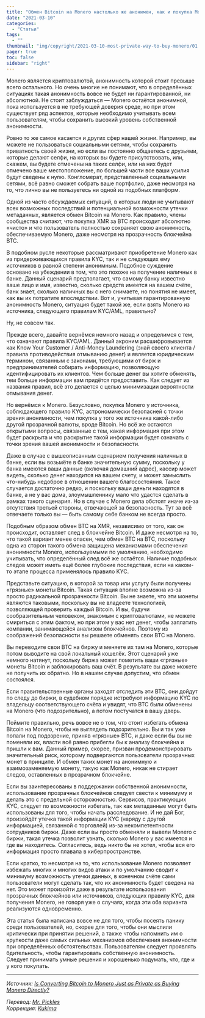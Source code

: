 ```yaml
---
title: "Обмен Bitcoin на Monero настолько же анонимен, как и покупка Monero напрямую. Так ли это?"
date: "2021-03-10"
categories:
  - "Статьи"
tags:
  - ""
thumbnail: "img/copyright/2021-03-10-most-private-way-to-buy-monero/01.png"
pager: true
toc: false
sidebar: "right"
---
```


Monero является криптовалютой, анонимность которой стоит превыше всего остального. Но очень многие не понимают, что в определённых ситуациях такая анонимность вовсе не будет ни гарантированной, ни абсолютной. Не стоит заблуждаться — Monero остаётся анонимной, пока используется в не требующей доверия среде, но при этом существует ряд аспектов, которые необходимо учитывать всем пользователям, чтобы сохранить высокий уровень собственной анонимности.

Ровно то же самое касается и других сфер нашей жизни. Например, вы можете не пользоваться социальными сетями, чтобы сохранить приватность своей жизни, но если вы постоянно общаетесь с друзьями, которые делают селфи, на которых вы будете присутствовать, или, скажем, вы будете отмечены на таких селфи, или на них будет отмечено ваше местоположение, по большей части все ваши усилия будут сведены к нулю. Конгломерат, представленный социальными сетями, всё равно сможет собрать ваше портфолио, даже несмотря на то, что лично вы не пользуетесь ни одной из подобных платформ.

Одной из часто обсуждаемых ситуаций, в которых люди не учитывают всех возможных последствий и потенциальной возможности утечки метаданных, является обмен Bitcoin на Monero. Как правило, члены сообщества считают, что покупка XMR за BTC происходит абсолютно «чисто» и что пользователь полностью сохраняет свою анонимность, обеспечиваемую Monero, даже несмотря на прозрачность блокчейна BTC.

В подобном русле некоторые рассматривают приобретение Monero как из придерживающихся правила KYC, так и не следующих ему источников в равной степени анонимным. Подобное суждение основано на убеждении в том, что это похоже на получение наличных в банке. Данный сценарий предполагает, что самому банку известно ваше лицо и имя, известно, сколько средств имеется на вашем счёте, банк знает, сколько наличных вы с него снимаете, но понятия не имеет, как вы их потратите впоследствии. Вот и, учитывая гарантированную анонимность Monero, ситуация будет такой же, если взять Monero из источника, следующего правилам KYC/AML, правильно?

Ну, не совсем так.

Прежде всего, давайте вернёмся немного назад и определимся с тем, что означают правила KYC/AML. Данный акроним расшифровывается как Know Your Customer / Anti-Money Laundering (знай своего клиента / правила противодействия отмыванию денег) и является юридическим термином, связанным с законами, требующими от бирж и предпринимателей собирать информацию, позволяющую идентифицировать их клиентов. Чем больше денег вы хотите обменять, тем больше информации вам придётся предоставить. Как следует из названия правил, всё это делается с целью минимизации вероятности отмывания денег.

Но вернёмся к Monero. Безусловно, покупка Monero у источника, соблюдающего правило KYC, астрономически безопасней с точки зрения анонимности, чем покупка у того же источника какой-либо другой прозрачной валюты, вроде Bitcoin. Но всё же остаются открытыми вопросы, связанные с тем, какая информация при этом будет раскрыта и что раскрытие такой информации будет означать с точки зрения вашей анонимности и безопасности.

Даже в случае с вышеописанным сценарием получения наличных в банке, если вы возьмёте в банке значительную сумму, поскольку у банка имеются ваши данные (включая домашний адрес), кассир может видеть, сколько денег находится на вашем счету, и может замыслить что-нибудь недоброе в отношении вашего благосостояния. Такое случается достаточно редко, и поскольку ваши деньги находятся в банке, а не у вас дома, злоумышленнику мало что удастся сделать в рамках такого сценария. Но в случае с Monero дела обстоят иначе из-за отсутствия третьей стороны, отвечающей за безопасность. Тут за всё отвечаете только вы — быть самому себе банком не всегда просто.

Подобным образом обмен BTC на XMR, независимо от того, как он происходит, оставляет след в блокчейне Bitcoin. И даже несмотря на то, что такой вариант менее опасен, чем обмен BTC на BTC, поскольку одна из сторон такого обмена защищена механизмами обеспечения анонимности Monero, используемыми по умолчанию, необходимо учитывать, что определённый след всё же остаётся. Наличие подобных следов может иметь ещё более глубокие последствия, если на каком-то этапе процесса применялось правило KYC.

Представьте ситуацию, в которой за товар или услугу были получены «грязные» монеты Bitcoin. Такая ситуация вполне возможна из-за просто радикальной прозрачности Bitcoin. Вы не знаете, что эти монеты являются таковыми, поскольку вы не владеете технологией, позволяющей проверить каждый Bitcoin. И вы, будучи сообразительным человеком, знакомым с криптовалютами, не можете смириться с этим фактом, но при этом у вас нет денег, чтобы заплатить компании, занимающейся анализом блокчейнов. Поэтому из соображений безопасности вы решаете обменять свои BTC на Monero.

Вы переводите свои BTC на биржу и меняете их там на Monero, которые потом выводите на свой локальный кошелёк. Этот сценарий уже немного натянут, поскольку биржа может пометить ваши «грязные» монеты Bitcoin и заблокировать ваш счёт. В результате вы даже можете не получить их обратно. Но в нашем случае допустим, что обмен состоялся.

Если правительственные органы заходят отследить эти BTC, они дойдут по следу до биржи, в судебном порядке истребуют информацию KYC по владельцу соответствующего счёта и увидят, что BTC были обменены на Monero (что подозрительно), а потом постучатся в вашу дверь.

Поймите правильно, речь вовсе не о том, что стоит избегать обмена Bitcoin на Monero, чтобы не выглядеть подозрительно. Вы и так уже попали под подозрение, приняв «грязные» BTC, и даже если бы вы не поменяли их, власти всё равно прибегли бы к анализу блокчейна и пришли к вам. Данный пример, скорее, призван продемонстрировать значительный риск, которому подвергаются пользователи прозрачных монет в принципе. И обмен таких монет на анонимную и взаимозаменяемую монету, такую как Monero, никак не стирает следов, оставленных в прозрачном блокчейне.

Если вы заинтересованы в поддержании собственной анонимности, использование прозрачных блокчейнов следует свести к минимуму и делать это с предельной осторожностью. Сервисов, практикующих KYC, следует по возможности избегать, так как метаданные могут быть использованы для того, чтобы начать расследование. И не дай Бог, произойдёт утечка такой информации KYC (наряду с другой информацией, связанной с торговлей) из-за некомпетентности сотрудников биржи. Даже если вы просто обменяли и вывели Monero с биржи, такая утечка позволит узнать, сколько Monero у вас имеется и где вы находитесь. Согласитесь, ведь никто бы не хотел, чтобы вся его информация просто плавала в киберпространстве.

Если кратко, то несмотря на то, что использование Monero позволяет избежать многих и многих видов атаки и по умолчанию сводит к минимуму возможность утечки данных, в конечном счёте сами пользователи могут сделать так, что их анонимность будет сведена на нет. Это может произойти даже в результате использования прозрачных блокчейнов или источников, следующих правилу KYC, для получения Monero, не говоря уже о случаях, когда эти оба варианта реализуются одновременно.

Эта статья была написана вовсе не для того, чтобы посеять панику среди пользователей, но, скорее для того, чтобы они мыслили критически при принятии решений, а также чтобы напомнить им о хрупкости даже самых сильных механизмов обеспечения анонимности при определённых обстоятельствах. Пользователям следует проявлять бдительность, чтобы гарантировать собственную анонимность. Следует принимать умные решения и хорошенько подумать, что, где и у кого покупать.

---

_Источник: [Is Converting Bitcoin to Monero Just as Private as Buying Monero Directly?](https://localmonero.co/knowledge/most-private-way-to-buy-monero)_

_Перевод: [Mr. Pickles](https://t.me/v1docq47)_  
_Коррекция: [Kukima](https://t.me/Kukima)_

